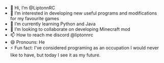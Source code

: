 - 👋 Hi, I’m @LiptonnRC
- 👀 I’m interested in developing new useful programs and modifications for my favourite games
- 🌱 I’m currently learning Python and Java
- 💞️ I’m looking to collaborate on developing Minecraft mod 
- 📫 How to reach me discord @liptonnrc
- 😄 Pronouns: He
- ⚡ Fun fact: I've considered programing as an occupation I would never like to have, but today I see it as my future.

<!---
LiptonnRC/LiptonnRC is a ✨ special ✨ repository because its `README.md` (this file) appears on your GitHub profile.
You can click the Preview link to take a look at your changes.
--->
